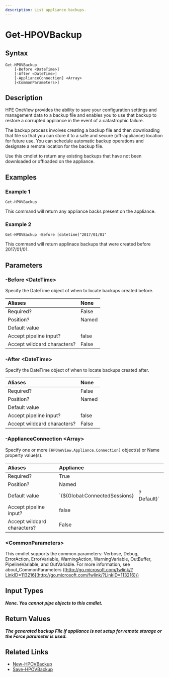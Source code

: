 ```yaml
---
description: List appliance backups.
---
```


# Get-HPOVBackup

## Syntax

```text
Get-HPOVBackup
    [-Before <DateTime>]
    [-After <DateTime>]
    [-ApplianceConnection] <Array>
    [<CommonParameters>]
```

## Description

HPE OneView provides the ability to save your configuration settings and management data to a backup file and enables you to use that backup to restore a corrupted appliance in the event of a catastrophic failure.

The backup process involves creating a backup file and then downloading that file so that you can store it to a safe and secure \(off-appliance\) location for future use. You can schedule automatic backup operations and designate a remote location for the backup file.

Use this cmdlet to return any existing backups that have not been downloaded or offloaded on the appliance.

## Examples

### Example 1

```text
Get-HPOVBackup
```

This command will return any appliance backs present on the appliance.

### Example 2

```text
Get-HPOVBackup -Before [datetime]"2017/01/01"
```

This command will return applinace backups that were created before 2017/01/01.

## Parameters

### -Before &lt;DateTime&gt;

Specify the DateTime object of when to locate backups created before.

| Aliases | None |
| :--- | :--- |
| Required? | False |
| Position? | Named |
| Default value |  |
| Accept pipeline input? | false |
| Accept wildcard characters? | False |

### -After &lt;DateTime&gt;

Specify the DateTime object of when to locate backups created after.

| Aliases | None |
| :--- | :--- |
| Required? | False |
| Position? | Named |
| Default value |  |
| Accept pipeline input? | false |
| Accept wildcard characters? | False |

### -ApplianceConnection &lt;Array&gt;

Specify one or more `[HPOneView.Appliance.Connection]` object\(s\) or Name property value\(s\).

| Aliases | Appliance |  |
| :--- | :--- | :--- |
| Required? | True |  |
| Position? | Named |  |
| Default value | \`\(${Global:ConnectedSessions} | ? Default\)\` |
| Accept pipeline input? | false |  |
| Accept wildcard characters? | False |  |

### &lt;CommonParameters&gt;

This cmdlet supports the common parameters: Verbose, Debug, ErrorAction, ErrorVariable, WarningAction, WarningVariable, OutBuffer, PipelineVariable, and OutVariable. For more information, see about\_CommonParameters \([http://go.microsoft.com/fwlink/?LinkID=113216](http://go.microsoft.com/fwlink/?LinkID=113216)\)

## Input Types

_**None. You cannot pipe objects to this cmdlet.**_

## Return Values

_**The generated backup File if appliance is not setup for remote storage or the Force parameter is used.**_

## Related Links

* [New-HPOVBackup](new-hpovbackup.md)
* [Save-HPOVBackup](save-hpovbackup.md)

